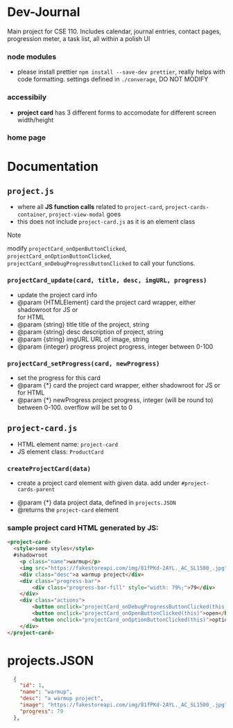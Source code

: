 # Dev-Journal

Main project for CSE 110. Includes calendar, journal entries, contact pages, progression meter, a task list, all within a polish UI

### node modules

- please install prettier `npm install --save-dev prettier`, really helps with code formatting. settings defined in `./converage`, DO NOT MODIFY

### accessibily

- **project card** has 3 different forms to accomodate for different screen width/height

### home page

# Documentation

## `project.js`

- where all **JS function calls** related to `project-card`, `project-cards-container`, `project-view-modal` goes
- this does not include `project-card.js` as it is an element class

> [!NOTE]
> modify `projectCard_onOpenButtonClicked`, `projectCard_onOptionButtonClicked`, `projectCard_onDebugProgressButtonClicked` to call your functions.

### `projectCard_update(card, title, desc, imgURL, progress)`

- update the project card info
- @param {HTMLElement} card the project card wrapper, either shadowroot for JS or <div class = "project-card"> for HTML
- @param {string} title title of the project, string
- @param {string} desc description of project, string
- @param {string} imgURL URL of image, string
- @param {integer} progress project progress, integer between 0-100

### `projectCard_setProgress(card, newProgress) `

- set the progress for this card
- @param {\*} card the project card wrapper, either shadowroot for JS or <div class = "project-card"> for HTML
- @param {\*} newProgress project progress, integer (will be round to) between 0-100. overflow will be set to 0

## `project-card.js`

- HTML element name: `project-card`
- JS element class: `ProductCard`

### `createProjectCard(data)`

- create a project card element with given data. add under `#project-cards-parent`

* @param {\*} data project data, defined in `projects.JSON`
* @returns the `project-card` element

### sample project card HTML generated by JS:

```HTML
<project-card>
  <style>some styles</style>
  #shadowroot
    <p class="name">warmup</p>
    <img src="https://fakestoreapi.com/img/81fPKd-2AYL._AC_SL1500_.jpg" alt="warmup" class="project-image">
    <div class="desc">a warmup project</div>
    <div class="progress-bar">
        <div class="progress-bar-fill" style="width: 79%;">79</div>
    </div>
    <div class="actions">
        <button onclick="projectCard_onDebugProgressButtonClicked(this)">progress + random</button>
        <button onclick="projectCard_onOpenButtonClicked(this)">open</button>
        <button onclick="projectCard_onOptionButtonClicked(this)">options</button>
    </div>
</project-card>
```

# projects.JSON

```JSON
  {
    "id": 1,
    "name": "warmup",
    "desc": "a warmup project",
    "image": "https://fakestoreapi.com/img/81fPKd-2AYL._AC_SL1500_.jpg",
    "progress": 79
  },

```
